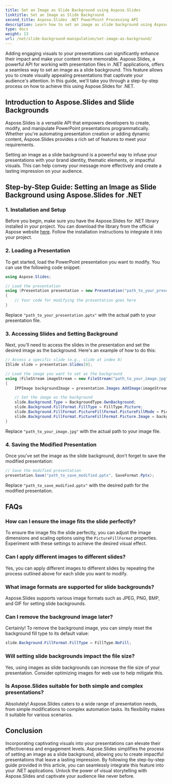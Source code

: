 ```yaml
---
title: Set an Image as Slide Background using Aspose.Slides
linktitle: Set an Image as Slide Background
second_title: Aspose.Slides .NET PowerPoint Processing API
description: Learn how to set an image as slide background using Aspose.Slides for .NET. Create captivating presentations with step-by-step guidance and source code. Enhance visual impact today!
type: docs
weight: 13
url: /net/slide-background-manipulation/set-image-as-background/
---
```


Adding engaging visuals to your presentations can significantly enhance their impact and make your content more memorable. Aspose.Slides, a powerful API for working with presentation files in .NET applications, offers a seamless way to set an image as a slide background. This feature allows you to create visually appealing presentations that captivate your audience's attention. In this guide, we'll take you through a step-by-step process on how to achieve this using Aspose.Slides for .NET. 

## Introduction to Aspose.Slides and Slide Backgrounds

Aspose.Slides is a versatile API that empowers developers to create, modify, and manipulate PowerPoint presentations programmatically. Whether you're automating presentation creation or adding dynamic content, Aspose.Slides provides a rich set of features to meet your requirements.

Setting an image as a slide background is a powerful way to infuse your presentations with your brand identity, thematic elements, or impactful visuals. This can help convey your message more effectively and create a lasting impression on your audience.

## Step-by-Step Guide: Setting an Image as Slide Background using Aspose.Slides for .NET

### 1. Installation and Setup

Before you begin, make sure you have the Aspose.Slides for .NET library installed in your project. You can download the library from the official Aspose website [here](https://releases.aspose.com/slides/net/). Follow the installation instructions to integrate it into your project.

### 2. Loading a Presentation

To get started, load the PowerPoint presentation you want to modify. You can use the following code snippet:

```csharp
using Aspose.Slides;

// Load the presentation
using (Presentation presentation = new Presentation("path_to_your_presentation.pptx"))
{
    // Your code for modifying the presentation goes here
}
```

Replace `"path_to_your_presentation.pptx"` with the actual path to your presentation file.

### 3. Accessing Slides and Setting Background

Next, you'll need to access the slides in the presentation and set the desired image as the background. Here's an example of how to do this:

```csharp
// Access a specific slide (e.g., slide at index 0)
ISlide slide = presentation.Slides[0];

// Load the image you want to set as the background
using (FileStream imageStream = new FileStream("path_to_your_image.jpg", FileMode.Open))
{
    IPPImage backgroundImage = presentation.Images.AddImage(imageStream);

    // Set the image as the background
    slide.Background.Type = BackgroundType.OwnBackground;
    slide.Background.FillFormat.FillType = FillType.Picture;
    slide.Background.FillFormat.PictureFillFormat.PictureFillMode = PictureFillMode.Tile;
    slide.Background.FillFormat.PictureFillFormat.Picture.Image = backgroundImage;
}
```

Replace `"path_to_your_image.jpg"` with the actual path to your image file.

### 4. Saving the Modified Presentation

Once you've set the image as the slide background, don't forget to save the modified presentation:

```csharp
// Save the modified presentation
presentation.Save("path_to_save_modified.pptx", SaveFormat.Pptx);
```

Replace `"path_to_save_modified.pptx"` with the desired path for the modified presentation.

## FAQs

### How can I ensure the image fits the slide perfectly?

To ensure the image fits the slide perfectly, you can adjust the image dimensions and scaling options using the `PictureFillFormat` properties. Experiment with these settings to achieve the desired visual effect.

### Can I apply different images to different slides?

Yes, you can apply different images to different slides by repeating the process outlined above for each slide you want to modify.

### What image formats are supported for slide backgrounds?

Aspose.Slides supports various image formats such as JPEG, PNG, BMP, and GIF for setting slide backgrounds.

### Can I remove the background image later?

Certainly! To remove the background image, you can simply reset the background fill type to its default value:

```csharp
slide.Background.FillFormat.FillType = FillType.NoFill;
```

### Will setting slide backgrounds impact the file size?

Yes, using images as slide backgrounds can increase the file size of your presentation. Consider optimizing images for web use to help mitigate this.

### Is Aspose.Slides suitable for both simple and complex presentations?

Absolutely! Aspose.Slides caters to a wide range of presentation needs, from simple modifications to complex automation tasks. Its flexibility makes it suitable for various scenarios.

## Conclusion

Incorporating captivating visuals into your presentations can elevate their effectiveness and engagement levels. Aspose.Slides simplifies the process of setting an image as a slide background, allowing you to create impactful presentations that leave a lasting impression. By following the step-by-step guide provided in this article, you can seamlessly integrate this feature into your .NET applications. Unlock the power of visual storytelling with Aspose.Slides and captivate your audience like never before.
